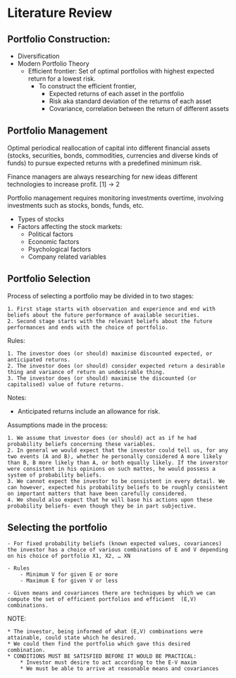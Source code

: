 # Literature Review

## Portfolio Construction:

- Diversification
- Modern Portfolio Theory
  - Efficient frontier: Set of optimal portfolios with highest expected return for a lowest risk.
    - To construct the efficient frontier,
      - Expected returns of each asset in the portfolio
      - Risk aka standard deviation of the returns of each asset
      - Covariance, correlation between the return of different assets

## Portfolio Management

Optimal periodical reallocation of capital into different financial assets (stocks, securities, bonds, commodities, currencies and diverse kinds of funds) to pursue expected returns with a predefined minimum risk.

Finance managers are always researching for new ideas different technologies to increase profit. [1] -> 2

Portfolio management requires monitoring investments overtime, involving investments such as stocks, bonds, funds, etc.

- Types of stocks
- Factors affecting the stock markets:
  - Political factors
  - Economic factors
  - Psychological factors
  - Company related variables

## Portfolio Selection

Process of selecting a portfolio may be divided in to two stages:

```
1. First stage starts with observation and experience and end with beliefs about the future performance of available securities.
2. Second stage starts with the relevant beliefs about the future performances and ends with the choice of portfolio.

```

Rules:

```
1. The investor does (or should) maximise discounted expected, or anticipated returns.
2. The investor does (or should) consider expected return a desirable thing and variance of return an undesirable thing.
3. The investor does (or should) maximise the discounted (or capitalised) value of future returns.

```

Notes:

- Anticipated returns include an allowance for risk.

Assumptions made in the process:

```
1. We assume that investor does (or should) act as if he had probability beliefs concerning these variables.
2. In general we would expect that the investor could tell us, for any two events (A and B), whether he personally considered A more likely than B, B more likely than A, or both equally likely. If the inverstor were consistent in his opinions on such mattes, he would possess a system of probability beliefs.
3. We cannot expect the investor to be consistent in every detail. We can however, expected his probability beliefs to be roughly consistent on important matters that have been carefully considered.
4. We should also expect that he will base his actions upon these probability beliefs- even though they be in part subjective.

```

## Selecting the portfolio

```
- For fixed probability beliefs (known expected values, covariances) the investor has a choice of various combinations of E and V depending on his choice of portfolio X1, X2, … XN

- Rules
    - Minimum V for given E or more
    - Maximum E for given V or less

- Given means and covariances there are techniques by which we can compute the set of efficient portfolios and efficient  (E,V) combinations.

```

NOTE:

```
* The investor, being informed of what (E,V) combinations were attainable, could state which he desired.
* We could then find the portfolio which gave this desired combination.
* CONDITIONS MUST BE SATISFIED BEFORE IT WOULD BE PRACTICAL:
    * Investor must desire to act according to the E-V maxim
    * We must be able to arrive at reasonable means and covariances

```
